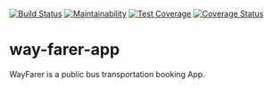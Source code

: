 [![Build Status](https://travis-ci.org/ikeshegs/way-farer-app.svg?branch=develop)](https://travis-ci.org/ikeshegs/way-farer-app)
[![Maintainability](https://api.codeclimate.com/v1/badges/4abc89c9126b138e8835/maintainability)](https://codeclimate.com/github/ikeshegs/way-farer-app/maintainability)
[![Test Coverage](https://api.codeclimate.com/v1/badges/4abc89c9126b138e8835/test_coverage)](https://codeclimate.com/github/ikeshegs/way-farer-app/test_coverage)
[![Coverage Status](https://coveralls.io/repos/github/ikeshegs/way-farer-app/badge.svg?branch=develop)](https://coveralls.io/github/ikeshegs/way-farer-app?branch=develop)

# way-farer-app
WayFarer is a public bus transportation booking App.
